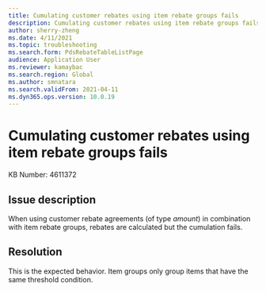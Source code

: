 ```yaml
---
title: Cumulating customer rebates using item rebate groups fails
description: Cumulating customer rebates using item rebate groups fails
author: sherry-zheng
ms.date: 4/11/2021
ms.topic: troubleshooting
ms.search.form: PdsRebateTableListPage
audience: Application User
ms.reviewer: kamaybac
ms.search.region: Global
ms.author: smnatara
ms.search.validFrom: 2021-04-11
ms.dyn365.ops.version: 10.0.19
---
```


# Cumulating customer rebates using item rebate groups fails

KB Number: 4611372

## Issue description

When using customer rebate agreements (of type *amount*) in combination with item rebate groups, rebates are calculated but the cumulation fails.

## Resolution
<!-- KFM: It isn't clear how this description relates to the issue, which doesn't mention "threshold condition". More information is needed. -->
This is the expected behavior. Item groups only group items that have the same threshold condition.
